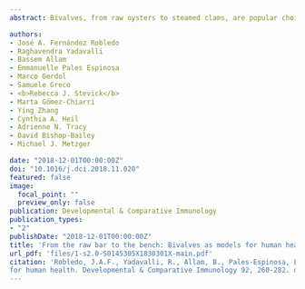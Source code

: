 ```yaml
---
abstract: Bivalves, from raw oysters to steamed clams, are popular choices among seafood lovers and once limited to the coastal areas. The rapid growth of the aquaculture industry and improvement in the preservation and transport of seafood have enabled them to be readily available anywhere in the world. Over the years, oysters, mussels, scallops, and clams have been the focus of research for improving the production, managing resources, and investigating basic biological and ecological questions. During this decade, an impressive amount of information using high-throughput genomic, transcriptomic and proteomic technologies has been produced in various classes of the Mollusca group, and it is anticipated that basic and applied research will significantly benefit from this resource. One aspect that is also taking momentum is the use of bivalves as a model system for human health. In this review, we highlight some of the aspects of the biology of bivalves that have direct implications in human health including the shell formation, stem cells and cell differentiation, the ability to fight opportunistic and specific pathogens in the absence of adaptive immunity, as source of alternative drugs, mucosal immunity and, microbiome turnover, toxicology, and cancer research. There is still a long way to go; however, the next time you order a dozen oysters at your favorite raw bar, think about a tasty model organism that will not only please your palate but also help unlock multiple aspects of molluscan biology and improve human health.

authors:
- José A. Fernández Robledo
- Raghavendra Yadavalli
- Bassem Allam
- Emmanuelle Pales Espinosa
- Marco Gerdol
- Samuele Greco
- <b>Rebecca J. Stevick</b>
- Marta Gómez-Chiarri
- Ying Zhang
- Cynthia A. Heil
- Adrienne N. Tracy
- David Bishop-Bailey
- Michael J. Metzger

date: "2018-12-01T00:00:00Z"
doi: "10.1016/j.dci.2018.11.020"
featured: false
image:
  focal_point: ""
  preview_only: false
publication: Developmental & Comparative Immunology
publication_types:
- "2"
publishDate: "2018-12-01T00:00:00Z"
title: 'From the raw bar to the bench: Bivalves as models for human health'
url_pdf: 'files/1-s2.0-S0145305X1830301X-main.pdf'
citation: 'Robledo, J.A.F., Yadavalli, R., Allam, B., Pales-Espinosa, E., Gerdol, M., Greco, S., **Stevick, R.J.**, GómezChiarri, M., Zhang, Y., Heil, C.A. and Tracy, A.N. (2018). From the raw bar to the bench: Bivalves as models
for human health. Developmental & Comparative Immunology 92, 260-282. doi:10.1016/j.dci.2018.11.020.'
---
```

